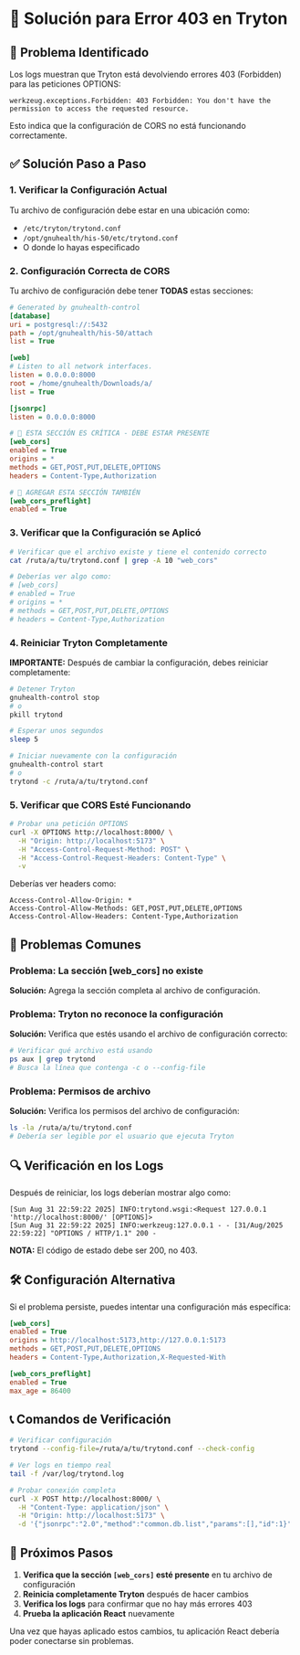 # 🔧 Solución para Error 403 en Tryton

## 🚨 Problema Identificado

Los logs muestran que Tryton está devolviendo errores 403 (Forbidden) para las peticiones OPTIONS:

```
werkzeug.exceptions.Forbidden: 403 Forbidden: You don't have the permission to access the requested resource.
```

Esto indica que la configuración de CORS no está funcionando correctamente.

## ✅ Solución Paso a Paso

### 1. Verificar la Configuración Actual

Tu archivo de configuración debe estar en una ubicación como:
- `/etc/tryton/trytond.conf`
- `/opt/gnuhealth/his-50/etc/trytond.conf`
- O donde lo hayas especificado

### 2. Configuración Correcta de CORS

Tu archivo de configuración debe tener **TODAS** estas secciones:

```ini
# Generated by gnuhealth-control
[database]
uri = postgresql://:5432
path = /opt/gnuhealth/his-50/attach
list = True

[web]
# Listen to all network interfaces.
listen = 0.0.0.0:8000
root = /home/gnuhealth/Downloads/a/
list = True

[jsonrpc]
listen = 0.0.0.0:8000

# 🔧 ESTA SECCIÓN ES CRÍTICA - DEBE ESTAR PRESENTE
[web_cors]
enabled = True
origins = *
methods = GET,POST,PUT,DELETE,OPTIONS
headers = Content-Type,Authorization

# 🔧 AGREGAR ESTA SECCIÓN TAMBIÉN
[web_cors_preflight]
enabled = True
```

### 3. Verificar que la Configuración se Aplicó

```bash
# Verificar que el archivo existe y tiene el contenido correcto
cat /ruta/a/tu/trytond.conf | grep -A 10 "web_cors"

# Deberías ver algo como:
# [web_cors]
# enabled = True
# origins = *
# methods = GET,POST,PUT,DELETE,OPTIONS
# headers = Content-Type,Authorization
```

### 4. Reiniciar Tryton Completamente

**IMPORTANTE:** Después de cambiar la configuración, debes reiniciar completamente:

```bash
# Detener Tryton
gnuhealth-control stop
# o
pkill trytond

# Esperar unos segundos
sleep 5

# Iniciar nuevamente con la configuración
gnuhealth-control start
# o
trytond -c /ruta/a/tu/trytond.conf
```

### 5. Verificar que CORS Esté Funcionando

```bash
# Probar una petición OPTIONS
curl -X OPTIONS http://localhost:8000/ \
  -H "Origin: http://localhost:5173" \
  -H "Access-Control-Request-Method: POST" \
  -H "Access-Control-Request-Headers: Content-Type" \
  -v
```

Deberías ver headers como:
```
Access-Control-Allow-Origin: *
Access-Control-Allow-Methods: GET,POST,PUT,DELETE,OPTIONS
Access-Control-Allow-Headers: Content-Type,Authorization
```

## 🚨 Problemas Comunes

### Problema: La sección [web_cors] no existe

**Solución:** Agrega la sección completa al archivo de configuración.

### Problema: Tryton no reconoce la configuración

**Solución:** Verifica que estés usando el archivo de configuración correcto:
```bash
# Verificar qué archivo está usando
ps aux | grep trytond
# Busca la línea que contenga -c o --config-file
```

### Problema: Permisos de archivo

**Solución:** Verifica los permisos del archivo de configuración:
```bash
ls -la /ruta/a/tu/trytond.conf
# Debería ser legible por el usuario que ejecuta Tryton
```

## 🔍 Verificación en los Logs

Después de reiniciar, los logs deberían mostrar algo como:

```
[Sun Aug 31 22:59:22 2025] INFO:trytond.wsgi:<Request 127.0.0.1 'http://localhost:8000/' [OPTIONS]>
[Sun Aug 31 22:59:22 2025] INFO:werkzeug:127.0.0.1 - - [31/Aug/2025 22:59:22] "OPTIONS / HTTP/1.1" 200 -
```

**NOTA:** El código de estado debe ser 200, no 403.

## 🛠️ Configuración Alternativa

Si el problema persiste, puedes intentar una configuración más específica:

```ini
[web_cors]
enabled = True
origins = http://localhost:5173,http://127.0.0.1:5173
methods = GET,POST,PUT,DELETE,OPTIONS
headers = Content-Type,Authorization,X-Requested-With

[web_cors_preflight]
enabled = True
max_age = 86400
```

## 📞 Comandos de Verificación

```bash
# Verificar configuración
trytond --config-file=/ruta/a/tu/trytond.conf --check-config

# Ver logs en tiempo real
tail -f /var/log/trytond.log

# Probar conexión completa
curl -X POST http://localhost:8000/ \
  -H "Content-Type: application/json" \
  -H "Origin: http://localhost:5173" \
  -d '{"jsonrpc":"2.0","method":"common.db.list","params":[],"id":1}'
```

## 🎯 Próximos Pasos

1. **Verifica que la sección `[web_cors]` esté presente** en tu archivo de configuración
2. **Reinicia completamente Tryton** después de hacer cambios
3. **Verifica los logs** para confirmar que no hay más errores 403
4. **Prueba la aplicación React** nuevamente

Una vez que hayas aplicado estos cambios, tu aplicación React debería poder conectarse sin problemas.
